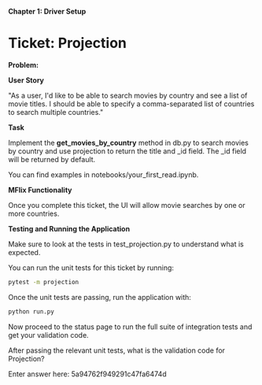 **Chapter 1: Driver Setup**

# Ticket: Projection
**Problem:**

**User Story**

"As a user, I'd like to be able to search movies by country and see a list of movie titles. I should be able to specify a comma-separated list of countries to search multiple countries."

**Task**

Implement the **get_movies_by_country** method in db.py to search movies by country and use projection to return the title and _id field. The _id field will be returned by default.

You can find examples in notebooks/your_first_read.ipynb.

**MFlix Functionality**

Once you complete this ticket, the UI will allow movie searches by one or more countries.

**Testing and Running the Application**

Make sure to look at the tests in test_projection.py to understand what is expected.

You can run the unit tests for this ticket by running:

```bash
pytest -m projection
```

Once the unit tests are passing, run the application with:

```bash
python run.py
```

Now proceed to the status page to run the full suite of integration tests and get your validation code.

After passing the relevant unit tests, what is the validation code for Projection?

Enter answer here:
           5a94762f949291c47fa6474d
